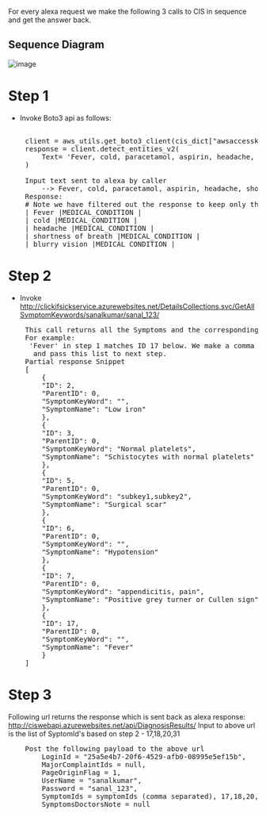 For every alexa request we make the following 3 calls to CIS in sequence and get the answer back.

Sequence Diagram
------------------
![image](https://user-images.githubusercontent.com/52529498/129519688-5e11bc0b-76cc-4e57-a404-b814e2a3fe88.png)


# Step 1
- Invoke Boto3 api as follows:
<pre>  
    client = aws_utils.get_boto3_client(cis_dict["awsaccesskeyid"], cis_dict["awssecretaccesskey"], 'comprehendmedical')
    response = client.detect_entities_v2(
        Text= 'Fever, cold, paracetamol, aspirin, headache, shortness of breath, blurry vision, mango, lemonade, mahesh'
    )
   
    Input text sent to alexa by caller 
        --> Fever, cold, paracetamol, aspirin, headache, shortness of breath, blurry vision, mango, lemonade, mahesh
    Response:
    # Note we have filtered out the response to keep only the Medical Condition
    | Fever |MEDICAL_CONDITION |
    | cold |MEDICAL_CONDITION |
    | headache |MEDICAL_CONDITION |
    | shortness of breath |MEDICAL_CONDITION |
    | blurry vision |MEDICAL_CONDITION |
</pre>

# Step 2
- Invoke http://clickifsickservice.azurewebsites.net/DetailsCollections.svc/GetAllSymptomKeywords/sanalkumar/sanal_123/
<pre>
    This call returns all the Symptoms and the corresponding Id's configured in the CIS system.
    For example:
     'Fever' in step 1 matches ID 17 below. We make a comma separated list of relevant symptom id's 
      and pass this list to next step.
    Partial response Snippet
    [
        {
        "ID": 2,
        "ParentID": 0,
        "SymptomKeyWord": "",
        "SymptomName": "Low iron"
        },
        {
        "ID": 3,
        "ParentID": 0,
        "SymptomKeyWord": "Normal platelets",
        "SymptomName": "Schistocytes with normal platelets"
        },
        {
        "ID": 5,
        "ParentID": 0,
        "SymptomKeyWord": "subkey1,subkey2",
        "SymptomName": "Surgical scar"
        },
        {
        "ID": 6,
        "ParentID": 0,
        "SymptomKeyWord": "",
        "SymptomName": "Hypotension"
        },
        {
        "ID": 7,
        "ParentID": 0,
        "SymptomKeyWord": "appendicitis, pain",
        "SymptomName": "Positive grey turner or Cullen sign"
        },
        {
        "ID": 17,
        "ParentID": 0,
        "SymptomKeyWord": "",
        "SymptomName": "Fever"
        }
    ]
</pre>

# Step 3
  Following url  returns the response which is sent back as alexa response:
  http://ciswebapi.azurewebsites.net/api/DiagnosisResults/
  Input to above url is the list of SyptomId's based on step 2 - 17,18,20,31
<pre>
    Post the following payload to the above url
        LoginId = "25a5e4b7-20f6-4529-afb0-08995e5ef15b",
        MajorComplaintIds = null,
        PageOriginFlag = 1,
        UserName = "sanalkumar",
        Password = "sanal_123",
        SymptomIds = symptomIds (comma separated), 17,18,20,31
        SymptomsDoctorsNote = null
</pre>
